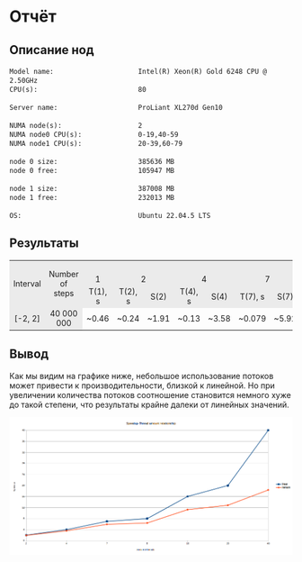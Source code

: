 # Отчёт

## Описание нод

    Model name:                     Intel(R) Xeon(R) Gold 6248 CPU @ 2.50GHz
    CPU(s):                         80

    Server name:                    ProLiant XL270d Gen10
                    
    NUMA node(s):                   2
    NUMA node0 CPU(s):              0-19,40-59
    NUMA node1 CPU(s):              20-39,60-79

    node 0 size:                    385636 MB
    node 0 free:                    105947 MB

    node 1 size:                    387008 MB
    node 1 free:                    232013 MB

    OS:                             Ubuntu 22.04.5 LTS

## Результаты

<table style="text-align: center;">
    <tr style="background-color:rgb(235, 235, 235);">
        <td rowspan="3">
        Interval
        </td>
        <td rowspan="3">
        Number of steps
        </td>
        <td colspan="15">
        Threads
        </td>
    </tr>
    <tr style="background-color:rgb(235, 235, 235);">
        <td>
        1
        </td>
        <td colspan="2">
        2
        </td>
        <td colspan="2">
        4
        </td>
        <td colspan="2">
        7
        </td>
        <td colspan="2">
        8
        </td>
        <td colspan="2">
        16
        </td>
        <td colspan="2">
        20
        </td>
        <td colspan="2">
        40
        </td>
    </tr>
    <tr style="background-color:rgb(235, 235, 235);">
        <td>
        T(1), s
        </td>
        <td>
        T(2), s
        </td>
        <td>
        S(2)
        </td>
        <td>
        T(4), s
        </td>
        <td>
        S(4)
        </td>
        <td>
        T(7), s
        </td>
        <td>
        S(7)
        </td>
        <td>
        T(8), s
        </td>
        <td>
        S(8)
        </td>
        <td>
        T(16), s
        </td>
        <td>
        S(16)
        </td>
        <td>
        T(20), s
        </td>
        <td>
        S(20)
        </td>
        <td>
        T(40), s
        </td>
        <td>
        S(40)
        </td>
    </tr>
    <tr>
        <td style="background-color:rgb(235, 235, 235);">
        [-2, 2]
        </td>
        <td style="background-color:rgb(235, 235, 235);">
        40 000 000
        </td>
        <td>
        ~0.46
        </td>
        <td>
        ~0.24
        </td>
        <td>
        ~1.91
        </td>
        <td>
        ~0.13
        </td>
        <td>
        ~3.58
        </td>
        <td>
        ~0.079
        </td>
        <td>
        ~5.92
        </td>
        <td>
        ~0.071
        </td>
        <td>
        ~6.41
        </td>
        <td>
        ~0.041
        </td>
        <td>
        ~11.24
        </td>
        <td>
        ~0.036
        </td>
        <td>
        ~12.83
        </td>
        <td>
        ~0.025
        </td>
        <td>
        ~18.36
        </td>
    </tr>
</table>

## Вывод

Как мы видим на графике ниже, небольшое использование потоков может привести к производительности, близкой к линейной. Но при увеличении количества потоков соотношение становится немного хуже до такой степени, что результаты крайне далеки от линейных значений.

<img src="./diagram2.png">